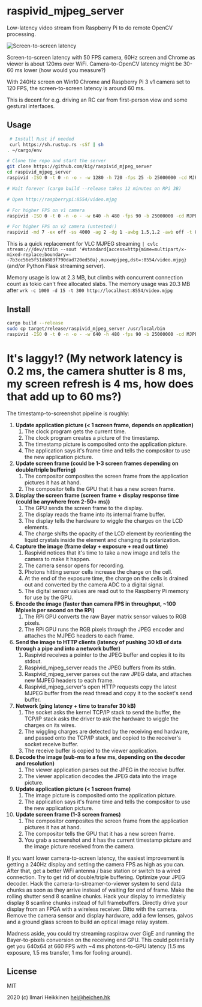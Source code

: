 # raspivid_mjpeg_server

Low-latency video stream from Raspberry Pi to do remote OpenCV processing.

![Screen-to-screen latency](https://github.com/kig/raspivid_mjpeg_server/raw/master/images/latency.jpg)

Screen-to-screen latency with 50 FPS camera, 60Hz screen and Chrome as viewer is about 120ms over WiFi. Camera-to-OpenCV latency might be 30-60 ms lower (how would you measure?)

With 240Hz screen on Win10 Chrome and Raspberry Pi 3 v1 camera set to 120 FPS, the screen-to-screen latency is around 60 ms.

This is decent for e.g. driving an RC car from first-person view and some gestural interfaces.

## Usage

```sh
 # Install Rust if needed
 curl https://sh.rustup.rs -sSf | sh
. ~/cargo/env 

# Clone the repo and start the server
git clone https://github.com/kig/raspivid_mjpeg_server
cd raspivid_mjpeg_server
raspivid -ISO 0 -t 0 -n -o - -w 1280 -h 720 -fps 25 -b 25000000 -cd MJPEG | cargo run --release

# Wait forever (cargo build --release takes 12 minutes on RPi 3B)

# Open http://raspberrypi:8554/video.mjpg

# For higher FPS on v1 camera
raspivid -ISO 0 -t 0 -n -o - -w 640 -h 480 -fps 90 -b 25000000 -cd MJPEG | cargo run --release

# For higher FPS on v2 camera (untested!)
raspivid -md 7 -ex off -ss 4000 -ag 2 -dg 1 -awbg 1.5,1.2 -awb off -t 0 -n -o - -w 640 -h 480 -fps 200 -b 25000000 -cd MJPEG | cargo run --release
```

This is a quick replacement for VLC MJPEG streaming `| cvlc stream:///dev/stdin --sout '#standard{access=http{mime=multipart/x-mixed-replace;boundary=--7b3cc56e5f51db803f790dad720ed50a},mux=mpjpeg,dst=:8554/video.mjpg}` (and/or Python Flask streaming server).

Memory usage is low at 2.3 MB, but climbs with concurrent connection count as tokio can't free allocated slabs. The memory usage was 20.3 MB after `wrk -c 1000 -d 15 -t 300 http://localhost:8554/video.mjpg`

## Install

```sh
cargo build --release
sudo cp target/release/raspivid_mjpeg_server /usr/local/bin
raspivid -ISO 0 -t 0 -n -o - -w 640 -h 480 -fps 90 -b 25000000 -cd MJPEG | raspivid_mjpeg_streamer
```

# It's laggy!? (My network latency is 0.2 ms, the camera shutter is 8 ms, my screen refresh is 4 ms, how does that add up to 60 ms?)

The timestamp-to-screenshot pipeline is roughly:

1. <b>Update application picture (< 1 screen frame, depends on application)</b>
    1. The clock program gets the current time.
    1. The clock program creates a picture of the timestamp.
    1. The timestamp picture is composited onto the application picture.
    1. The application says it's frame time and tells the compositor to use the new application picture.
1. <b>Update screen frame (could be 1-3 screen frames depending on double/triple buffering)</b>
    1. The compositor composites the screen frame from the application pictures it has at hand.
    1. The compositor tells the GPU that it has a new screen frame.
1. <b>Display the screen frame (screen frame + display response time (could be anywhere from 2-50+ ms))</b>
    1. The GPU sends the screen frame to the display.
    1. The display reads the frame into its internal frame buffer.
    1. The display tells the hardware to wiggle the charges on the LCD elements.
    1. The charge shifts the opacity of the LCD element by reorienting the liquid crystals inside the element and changing its polarization.
1. <b>Capture the image (frame delay + exposure + read out time)</b>
    1. Raspivid notices that it's time to take a new image and tells the camera to make it happen.
    1. The camera sensor opens for recording.
    1. Photons hitting sensor cells increase the charge on the cell.
    1. At the end of the exposure time, the charge on the cells is drained out and converted by the camera ADC to a digital signal.
    1. The digital sensor values are read out to the Raspberry Pi memory for use by the GPU.
1. <b>Encode the image (faster than camera FPS in throughput, ~100 Mpixels per second on the RPi)</b>
    1. The RPi GPU converts the raw Bayer matrix sensor values to RGB pixels.
    1. The RPi GPU runs the RGB pixels through the JPEG encoder and attaches the MJPEG headers to each frame.
1. <b>Send the image to HTTP clients (latency of pushing 30 kB of data through a pipe and into a network buffer)</b>
    1. Raspivid receives a pointer to the JPEG buffer and copies it to its stdout.
    1. Raspivid_mjpeg_server reads the JPEG buffers from its stdin.
    1. Raspivid_mjpeg_server parses out the raw JPEG data, and attaches new MJPEG headers to each frame.
    1. Raspivid_mjpeg_server's open HTTP requests copy the latest MJPEG buffer from the read thread and copy it to the socket's send buffer.
1. <b>Network (ping latency + time to transfer 30 kB)</b>
    1. The socket asks the kernel TCP/IP stack to send the buffer, the TCP/IP stack asks the driver to ask the hardware to wiggle the charges on its wires.
    1. The wiggling charges are detected by the receiving end hardware, and passed onto the TCP/IP stack, and copied to the receiver's socket receive buffer.
    1. The receive buffer is copied to the viewer application.
1. <b>Decode the image (sub-ms to a few ms, depending on the decoder and resolution)</b>
    1. The viewer application parses out the JPEG in the receive buffer.
    1. The viewer application decodes the JPEG data into the image picture.
1. <b>Update application picture (< 1 screen frame)</b>
    1. The image picture is composited onto the application picture.
    1. The application says it's frame time and tells the compositor to use the new application picture.
1. <b>Update screen frame (1-3 screen frames)</b>
    1. The compositor composites the screen frame from the application pictures it has at hand.
    1. The compositor tells the GPU that it has a new screen frame.
    1. You grab a screenshot and it has the current timestamp picture and the image picture received from the camera.

If you want lower camera-to-screen latency, the easiest improvement is getting a 240Hz display and setting the camera FPS as high as you can. After that, get a better WiFi antenna / base station or switch to a wired connection. Try to get rid of double/triple buffering. Optimize your JPEG decoder. Hack the camera-to-streamer-to-viewer system to send data chunks as soon as they arrive instead of waiting for end of frame. Make the rolling shutter send 8 scanline chunks. Hack your display to immediately display 8 scanline chunks instead of full framebuffers. Directly drive your display from an FPGA with a wireless receiver. Ditto with the camera. Remove the camera sensor and display hardware, add a few lenses, galvos and a ground glass screen to build an optical image relay system.

Madness aside, you could try streaming raspiraw over GigE and running the Bayer-to-pixels conversion on the receiving end GPU. This could potentially get you 640x64 at 660 FPS with ~4 ms photons-to-GPU latency (1.5 ms exposure, 1.5 ms transfer, 1 ms for fooling around).

## License

MIT

2020 (c) Ilmari Heikkinen <hei@heichen.hk>
